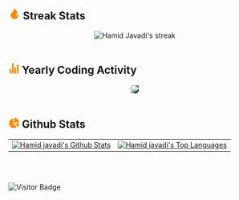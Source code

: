<!-- Streak Stats -->

## <img src="./images/fire-fill.svg" width="24" /> Streak Stats

<p align="center">
    <img title="🔥 Get streak stats for your profile at git.io/streak-stats" alt="Hamid Javadi's streak" src="https://github-readme-streak-stats.herokuapp.com/?user=hamidjavadi&theme=highcontrast&hide_border=true"/>
  <br />
  <br />
</p>
<!-- /Streak Stats -->

<!-- Waka Time -->
## <img src="./images/stats-chart-sharp.svg" width="22" /> Yearly Coding Activity

<p align="center">    
  <a href="https://wakatime.com">
    <img src="https://wakatime.com/share/@hamidjavadi/d1e88611-2e73-4563-a139-1522d54c1092.png" padding="5" style="background-color: #000; border-radius: 5px; overflow: hidden;" />
  </a>
  <br />
  <br />
</p>
<!-- /Waka Time -->

<!-- Github Stats -->

## <img src="./images/chart-pie.svg" width="22" /> Github Stats

<div align="center">
  <table>
      <tbody>
          <tr style="border: #0d1117;">
              <td style="border: #0d1117;">
                  <a title="Get your stats!" href="https://github.com/anuraghazra/github-readme-stats">
                      <img alt="Hamid javadi's Github Stats" src="https://denvercoder1-github-readme-stats.vercel.app/api/?username=hamidjavadi&show_icons=true&count_private=true&theme=react&hide_border=true&bg_color=1F222E&title_color=FA8B00&icon_color=F8D866" height="192px"/>
                  </a>
              </td>
              <td style="border: none;">
                  <a title="Get your stats!" href="https://github.com/anuraghazra/github-readme-stats">
                      <img alt="Hamid javadi's Top Languages" src="https://github-readme-stats.vercel.app/api/top-langs/?username=hamidjavadi&langs_count=8&layout=compact&theme=react&hide_border=true&bg_color=1F222E&title_color=FA8B00&icon_color=F8D866" height="192px"/>
                  </a>
              </td>
          </tr>
      </tbody>
  </table>
  <br />
  <br />
</div>
<!-- /Github Stats -->

![Visitor Badge](https://visitor-badge.laobi.icu/badge?page_id=hamidjavadi.hamidjavadi)
